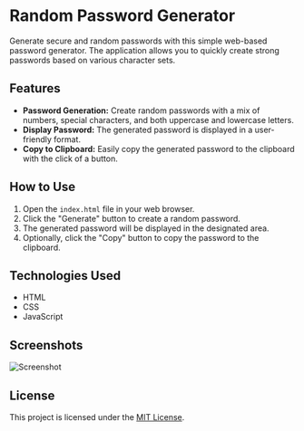 # Random Password Generator

Generate secure and random passwords with this simple web-based password generator. The application allows you to quickly create strong passwords based on various character sets.

## Features

- **Password Generation:** Create random passwords with a mix of numbers, special characters, and both uppercase and lowercase letters.
- **Display Password:** The generated password is displayed in a user-friendly format.
- **Copy to Clipboard:** Easily copy the generated password to the clipboard with the click of a button.

## How to Use

1. Open the `index.html` file in your web browser.
2. Click the "Generate" button to create a random password.
3. The generated password will be displayed in the designated area.
4. Optionally, click the "Copy" button to copy the password to the clipboard.

## Technologies Used

- HTML
- CSS
- JavaScript

## Screenshots

![Screenshot](/screenshots/screenshot.png)

## License

This project is licensed under the [MIT License](LICENSE).
